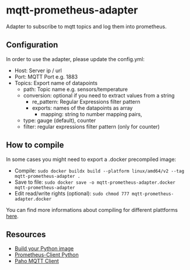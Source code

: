 # mqtt-prometheus-adapter

Adapter to subscribe to mqtt topics and log them into prometheus.

## Configuration

In order to use the adapter, please update the config.yml:
- Host: Server ip / url
- Port: MQTT Port e.g. 1883
- Topics: Export name of datapoints
    - path: Topic name e.g. sensors/temperature
    - conversion: optional if you need to extract values from a string
        - re_pattern: Regular Expressions filter pattern
        - exports: names of the datapoints as array
            - mapping: string to number mapping pairs‚
    - type: gauge (default), counter
    - filter: regular expressions filter pattern (only for counter)

## How to compile

In some cases you might need to export a .docker precompiled image:

- Compile: `sudo docker buildx build --platform linux/amd64/v2 --tag mqtt-prometheus-adapter .`
- Save to file: `sudo docker save -o mqtt-prometheus-adapter.docker mqtt-prometheus-adapter`
- Edit read/write rights (optional): `sudo chmod 777 mqtt-prometheus-adapter.docker`

You can find more informations about compiling for different plattforms [here](https://docs.docker.com/build/building/multi-platform/).

## Resources

- [Build your Python image](https://docs.docker.com/language/python/build-images/)
- [Prometheus-Client Python](https://github.com/prometheus/client_python)
- [Paho MQTT Client](https://pypi.org/project/paho-mqtt/)
